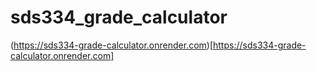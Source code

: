 # sds334_grade_calculator

(https://sds334-grade-calculator.onrender.com)[https://sds334-grade-calculator.onrender.com]

